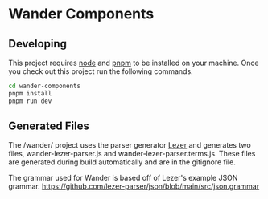 # Wander Components

## Developing

This project requires [node](https://nodejs.org/en/download/) and [pnpm](https://pnpm.io/) to be installed on your machine.
Once you check out this project run the following commands.

```bash
cd wander-components
pnpm install
pnpm run dev
```

## Generated Files

The /wander/ project uses the parser generator [Lezer](https://lezer.codemirror.net/) and generates two files,
wander-lezer-parser.js and wander-lezer-parser.terms.js.
These files are generated during build automatically and are in the gitignore file.

The grammar used for Wander is based off of Lezer's example JSON grammar.
https://github.com/lezer-parser/json/blob/main/src/json.grammar
